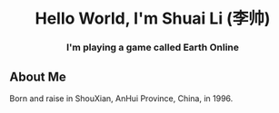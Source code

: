 <h1 align="center">Hello World, I'm Shuai Li (李帅)</h1>
<h3 align="center">I'm playing a game called Earth Online</h3>

## About Me
Born and raise in ShouXian, AnHui Province, China, in 1996.



